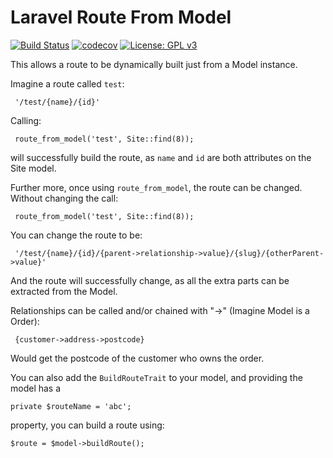 # Laravel Route From Model

[![Build Status](https://travis-ci.com/TomHart/laravel-route-from-model.svg?branch=master)](https://travis-ci.com/TomHart/laravel-route-from-model)
[![codecov](https://codecov.io/gh/TomHart/laravel-route-from-model/branch/master/graph/badge.svg)](https://codecov.io/gh/TomHart/laravel-route-from-model)
[![License: GPL v3](https://img.shields.io/badge/License-GPLv3-blue.svg)](https://www.gnu.org/licenses/gpl-3.0)


This allows a route to be dynamically built just from a Model instance.

Imagine a route called `test`:
     
     '/test/{name}/{id}'
Calling:

     route_from_model('test', Site::find(8));
will successfully build the route, as `name` and `id` are both attributes on the Site model.

Further more, once using `route_from_model`, the route can be changed. Without changing the call:
     
     route_from_model('test', Site::find(8));
You can change the route to be:
     
     '/test/{name}/{id}/{parent->relationship->value}/{slug}/{otherParent->value}'
And the route will successfully change, as all the extra parts can be extracted from the Model.

Relationships can be called and/or chained with "->" (Imagine Model is a Order):

     {customer->address->postcode}
Would get the postcode of the customer who owns the order.

You can also add the `BuildRouteTrait` to your model, and providing the model has a 

    private $routeName = 'abc';
    
property, you can build a route using:

    $route = $model->buildRoute();